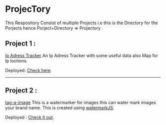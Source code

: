 # ProjecTory
This Respository Consist of multiple Projects i.e this is the Directory for the Porjects hence Porject+Directory => Projectory .

## Project 1 :
[Ip Adress Tracker](https://github.com/omthakare16/ProjecTory/tree/main/IP-Adress-Tracker) An Ip Adress Tracker with some useful data also Map for Ip loctions.

Deployed: [Check here](https://ip-adresstracker.netlify.app/).

------------
## Project 2 : 
[tag-a-image](https://github.com/omthakare16/ProjecTory/tree/main/tag-a-image) This is a watermarker for images this can water mark images your brand name. This is created using [watermarkJS](http://brianium.github.io/watermarkjs/). 

Deployed : [Check it out](https://tag-a-image.netlify.app/).
